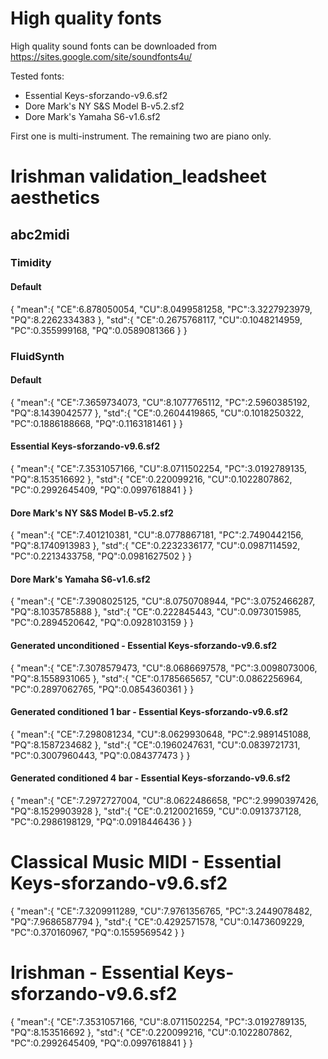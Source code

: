 # High quality fonts
High quality sound fonts can be downloaded from
https://sites.google.com/site/soundfonts4u/

Tested fonts:
- Essential Keys-sforzando-v9.6.sf2
- Dore Mark's NY S&S Model B-v5.2.sf2
- Dore Mark's Yamaha S6-v1.6.sf2

First one is multi-instrument. The remaining two are piano only.


# Irishman validation_leadsheet aesthetics

## abc2midi

### Timidity

#### Default
{
    "mean":{
        "CE":6.878050054,
        "CU":8.0499581258,
        "PC":3.3227923979,
        "PQ":8.2262334383
    },
    "std":{
        "CE":0.2675768117,
        "CU":0.1048214959,
        "PC":0.355999168,
        "PQ":0.0589081366
    }
}

### FluidSynth

#### Default
{
    "mean":{
        "CE":7.3659734073,
        "CU":8.1077765112,
        "PC":2.5960385192,
        "PQ":8.1439042577
    },
    "std":{
        "CE":0.2604419865,
        "CU":0.1018250322,
        "PC":0.1886188668,
        "PQ":0.1163181461
    }
}

#### Essential Keys-sforzando-v9.6.sf2
{
    "mean":{
        "CE":7.3531057166,
        "CU":8.0711502254,
        "PC":3.0192789135,
        "PQ":8.153516692
    },
    "std":{
        "CE":0.220099216,
        "CU":0.1022807862,
        "PC":0.2992645409,
        "PQ":0.0997618841
    }
}

#### Dore Mark's NY S&S Model B-v5.2.sf2
{
    "mean":{
        "CE":7.401210381,
        "CU":8.0778867181,
        "PC":2.7490442156,
        "PQ":8.1740913983
    },
    "std":{
        "CE":0.2232336177,
        "CU":0.0987114592,
        "PC":0.2213433758,
        "PQ":0.0981627502
    }
}

#### Dore Mark's Yamaha S6-v1.6.sf2
{
    "mean":{
        "CE":7.3908025125,
        "CU":8.0750708944,
        "PC":3.0752466287,
        "PQ":8.1035785888
    },
    "std":{
        "CE":0.222845443,
        "CU":0.0973015985,
        "PC":0.2894520642,
        "PQ":0.0928103159
    }
}

#### Generated unconditioned - Essential Keys-sforzando-v9.6.sf2
{
    "mean":{
        "CE":7.3078579473,
        "CU":8.0686697578,
        "PC":3.0098073006,
        "PQ":8.1558931065
    },
    "std":{
        "CE":0.1785665657,
        "CU":0.0862256964,
        "PC":0.2897062765,
        "PQ":0.0854360361
    }
}

#### Generated conditioned 1 bar - Essential Keys-sforzando-v9.6.sf2
{
    "mean":{
        "CE":7.298081234,
        "CU":8.0629930648,
        "PC":2.9891451088,
        "PQ":8.1587234682
    },
    "std":{
        "CE":0.1960247631,
        "CU":0.0839721731,
        "PC":0.3007960443,
        "PQ":0.084377473
    }
}

#### Generated conditioned 4 bar - Essential Keys-sforzando-v9.6.sf2
{
    "mean":{
        "CE":7.2972727004,
        "CU":8.0622486658,
        "PC":2.9990397426,
        "PQ":8.1529903928
    },
    "std":{
        "CE":0.2120021659,
        "CU":0.0913737128,
        "PC":0.2986198129,
        "PQ":0.0918446436
    }
}


# Classical Music MIDI -  Essential Keys-sforzando-v9.6.sf2
{
    "mean":{
        "CE":7.3209911289,
        "CU":7.9761356765,
        "PC":3.2449078482,
        "PQ":7.9686587794
    },
    "std":{
        "CE":0.4292571578,
        "CU":0.1473609229,
        "PC":0.370160967,
        "PQ":0.1559569542
    }
}

# Irishman - Essential Keys-sforzando-v9.6.sf2
{
    "mean":{
        "CE":7.3531057166,
        "CU":8.0711502254,
        "PC":3.0192789135,
        "PQ":8.153516692
    },
    "std":{
        "CE":0.220099216,
        "CU":0.1022807862,
        "PC":0.2992645409,
        "PQ":0.0997618841
    }
}
